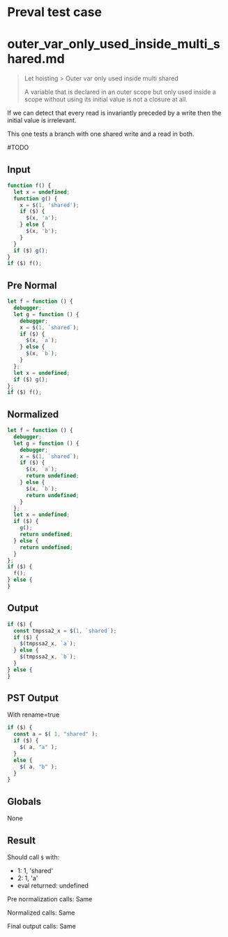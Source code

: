 # Preval test case

# outer_var_only_used_inside_multi_shared.md

> Let hoisting > Outer var only used inside multi shared
>
> A variable that is declared in an outer scope but only used inside a scope without using its initial value is not a closure at all.

If we can detect that every read is invariantly preceded by a write then the initial value is irrelevant.

This one tests a branch with one shared write and a read in both.

#TODO

## Input

`````js filename=intro
function f() {
  let x = undefined;
  function g() {
    x = $(1, 'shared');
    if ($) {
      $(x, 'a');
    } else {
      $(x, 'b');
    }
  }
  if ($) g();
}
if ($) f();
`````

## Pre Normal

`````js filename=intro
let f = function () {
  debugger;
  let g = function () {
    debugger;
    x = $(1, `shared`);
    if ($) {
      $(x, `a`);
    } else {
      $(x, `b`);
    }
  };
  let x = undefined;
  if ($) g();
};
if ($) f();
`````

## Normalized

`````js filename=intro
let f = function () {
  debugger;
  let g = function () {
    debugger;
    x = $(1, `shared`);
    if ($) {
      $(x, `a`);
      return undefined;
    } else {
      $(x, `b`);
      return undefined;
    }
  };
  let x = undefined;
  if ($) {
    g();
    return undefined;
  } else {
    return undefined;
  }
};
if ($) {
  f();
} else {
}
`````

## Output

`````js filename=intro
if ($) {
  const tmpssa2_x = $(1, `shared`);
  if ($) {
    $(tmpssa2_x, `a`);
  } else {
    $(tmpssa2_x, `b`);
  }
} else {
}
`````

## PST Output

With rename=true

`````js filename=intro
if ($) {
  const a = $( 1, "shared" );
  if ($) {
    $( a, "a" );
  }
  else {
    $( a, "b" );
  }
}
`````

## Globals

None

## Result

Should call `$` with:
 - 1: 1, 'shared'
 - 2: 1, 'a'
 - eval returned: undefined

Pre normalization calls: Same

Normalized calls: Same

Final output calls: Same
